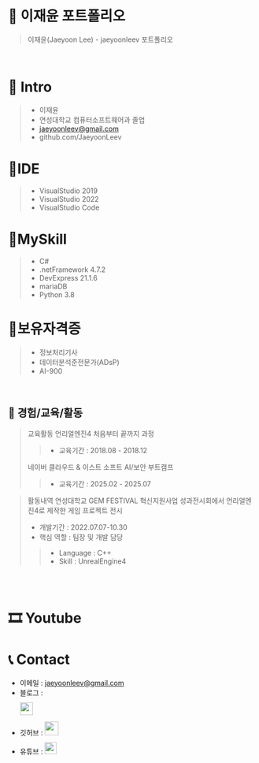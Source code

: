 # 📜 이재윤 포트폴리오

> 이재윤(Jaeyoon Lee) - jaeyoonleev 포트폴리오

<br />

# 👋 Intro
>
> - 이재윤  
> - 연성대학교 컴퓨터소프트웨어과 졸업
> - jaeyoonleev@gmail.com
> - github.com/JaeyoonLeev


# 📝IDE
> - VisualStudio 2019
> - VisualStudio 2022
> - VisualStudio Code

# 📝MySkill
> - C#
> - .netFramework 4.7.2
> - DevExpress 21.1.6
> - mariaDB
> - Python 3.8

# 📝보유자격증
> - 정보처리기사
> - 데이터분석준전문가(ADsP)
> - AI-900

<br />

## 🛫 경험/교육/활동
> 교육활동
> 언리얼엔진4 처음부터 끝까지 과정 
>> - 교육기간 : 2018.08 - 2018.12
>   
> 네이버 클라우드 & 이스트 소프트 AI/보안 부트캠프
>> - 교육기간 : 2025.02 - 2025.07
>> 



> 활동내역
> 연성대학교 GEM FESTIVAL 혁신지원사업 성과전시회에서 언리얼엔진4로 제작한 게임 프로젝트 전시 
> - 개발기간 : 2022.07.07-10.30
> - 핵심 역할 : 팀장 및 개발 담당
>
>> 
>> - Language : C++  
>> - Skill : UnrealEngine4
>> 
>>   


<br />




<br />

# 🎞 Youtube


# 📞 Contact

- 이메일 : jaeyoonleev@gmail.com
- 블로그 :  
  <img src="https://user-images.githubusercontent.com/68724828/185885678-8f619bfa-1160-4bb4-a026-f758a4014f82.png" height="26px" style="margin-top: 10px" />
  </a>
- 깃허브 : <a href="https://github.com/jaeyoonleev">
  <img src="https://user-images.githubusercontent.com/68724828/185908612-22f4d219-78a7-4de7-bb02-deecaa63bffa.png" height="28px" style="margin-top: 10px" />
  </a>
- 유튜브 :
  <img src="https://user-images.githubusercontent.com/1569988/159397141-21463bc2-2acf-416b-aa15-235664556f34.png" height="24px" style="margin-top: 10px" />
  </a>

